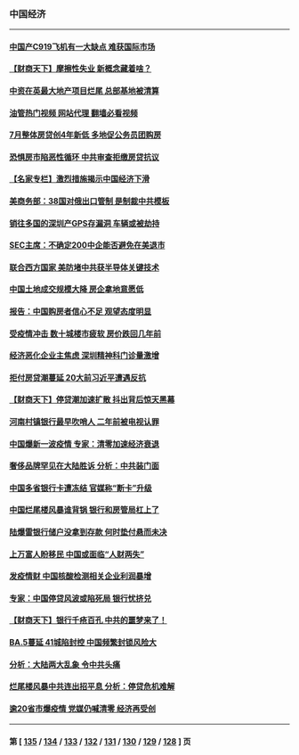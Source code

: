 ### 中国经济
---
#### [中国产C919飞机有一大缺点 难获国际市场](../../pages/ncid283/n13785627.md?07211245) 
#### [【财商天下】摩擦性失业 新概念藏着啥？](../../pages/ncid283/n13785485.md?07211245) 
#### [中资在英最大地产项目烂尾 总部基地被清算](../../pages/ncid283/n13785551.md?07211245) 
#### [油管热门视频 网站代理 翻墙必看视频](http://209.222.30.114:81/youtube.html?07211245)
#### [7月整体房贷创4年新低 多地促公务员团购房](../../pages/ncid283/n13785316.md?07211245) 
#### [恐惧房市陷恶性循环 中共审查拒缴房贷抗议](../../pages/ncid283/n13785557.md?07211245) 
#### [【名家专栏】激烈措施揭示中国经济下滑](../../pages/ncid283/n13785386.md?07211245) 
#### [美商务部：38国对俄出口管制 是制裁中共模板](../../pages/ncid283/n13785546.md?07211245) 
#### [销往多国的深圳产GPS存漏洞 车辆或被劫持](../../pages/ncid283/n13785393.md?07211245) 
#### [SEC主席：不确定200中企能否避免在美退市](../../pages/ncid283/n13785490.md?07211245) 
#### [联合西方国家 美防堵中共获半导体关键技术](../../pages/ncid283/n13784887.md?07211245) 
#### [中国土地成交规模大降 房企拿地意愿低](../../pages/ncid283/n13784884.md?07211245) 
#### [报告：中国购房者信心不足 观望态度明显](../../pages/ncid283/n13784858.md?07211245) 
#### [受疫情冲击 数十城楼市疲软 房价跌回几年前](../../pages/ncid283/n13785289.md?07211245) 
#### [经济恶化企业主焦虑 深圳精神科门诊量激增](../../pages/ncid283/n13785151.md?07211245) 
#### [拒付房贷潮蔓延 20大前习近平遭遇反抗](../../pages/ncid283/n13784854.md?07211245) 
#### [【财商天下】停贷潮加速扩散 抖出背后惊天黑幕](../../pages/ncid283/n13784797.md?07211245) 
#### [河南村镇银行最早吹哨人 二年前被电视认罪](../../pages/ncid283/n13784782.md?07211245) 
#### [中国爆新一波疫情 专家：清零加速经济衰退](../../pages/ncid283/n13784702.md?07211245) 
#### [奢侈品牌罕见在大陆胜诉 分析：中共装门面](../../pages/ncid283/n13784478.md?07211245) 
#### [中国多省银行卡遭冻结 官媒称“断卡”升级](../../pages/ncid283/n13784453.md?07211245) 
#### [中国烂尾楼风暴谁背锅 银行和房管局杠上了](../../pages/ncid283/n13784413.md?07211245) 
#### [陆爆雷银行储户没拿到存款 何时垫付悬而未决](../../pages/ncid283/n13784344.md?07211245) 
#### [上万富人盼移民 中国或面临“人财两失”](../../pages/ncid283/n13784281.md?07211245) 
#### [发疫情财 中国核酸检测相关企业利润暴增](../../pages/ncid283/n13784124.md?07211245) 
#### [专家：中国停贷风波或陷死局 银行忧挤兑](../../pages/ncid283/n13784052.md?07211245) 
#### [【财商天下】银行千疮百孔 中共的噩梦来了！](../../pages/ncid283/n13784049.md?07211245) 
#### [BA.5蔓延 41城陷封控 中国频繁封锁风险大](../../pages/ncid283/n13783876.md?07211245) 
#### [分析：大陆两大乱象 令中共头痛](../../pages/ncid283/n13783901.md?07211245) 
#### [烂尾楼风暴中共连出招平息 分析：停贷危机难解](../../pages/ncid283/n13783724.md?07211245) 
#### [逾20省市爆疫情 党媒仍喊清零 经济再受创](../../pages/ncid283/n13783787.md?07211245) 

---
#### 第 [ [135](./135.md?07211245) / [134](./134.md?07211245) / [133](./133.md?07211245) / [132](./132.md?07211245) / [131](./131.md?07211245) / [130](./130.md?07211245) / [129](./129.md?07211245) / [128](./128.md?07211245) ] 页

